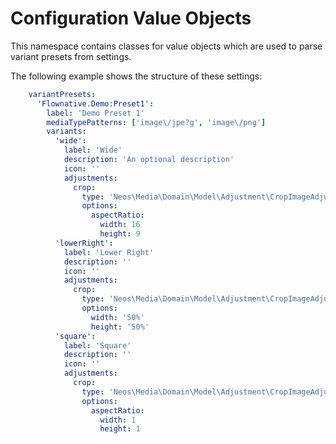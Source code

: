 # Configuration Value Objects

This namespace contains classes for value objects which are used to parse
variant presets from settings.

The following example shows the structure of these settings:

```yaml
    variantPresets:
      'Flownative.Demo:Preset1':
        label: 'Demo Preset 1'
        mediaTypePatterns: ['image\/jpe?g', 'image\/png']
        variants:
          'wide':
            label: 'Wide'
            description: 'An optional description'
            icon: ''
            adjustments:
              crop:
                type: 'Neos\Media\Domain\Model\Adjustment\CropImageAdjustment'
                options:
                  aspectRatio:
                    width: 16
                    height: 9
          'lowerRight':
            label: 'Lower Right'
            description: ''
            icon: ''
            adjustments:
              crop:
                type: 'Neos\Media\Domain\Model\Adjustment\CropImageAdjustment'
                options:
                  width: '50%'
                  height: '50%'
          'square':
            label: 'Square'
            description: ''
            icon: ''
            adjustments:
              crop:
                type: 'Neos\Media\Domain\Model\Adjustment\CropImageAdjustment'
                options:
                  aspectRatio:
                    width: 1
                    height: 1
```

